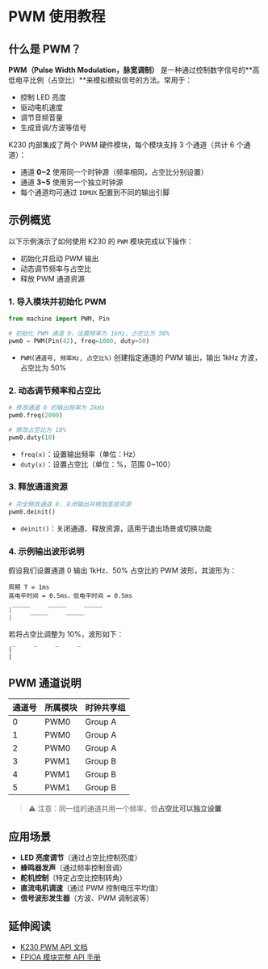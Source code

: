 # PWM 使用教程

## 什么是 PWM？

**PWM（Pulse Width Modulation，脉宽调制）**
是一种通过控制数字信号的\*\*高低电平比例（占空比）\*\*来模拟模拟信号的方法。常用于：

- 控制 LED 亮度
- 驱动电机速度
- 调节音频音量
- 生成音调/方波等信号

K230 内部集成了两个 PWM 硬件模块，每个模块支持 3 个通道（共计 6 个通道）：

- 通道 **0\~2** 使用同一个时钟源（频率相同，占空比分别设置）
- 通道 **3\~5** 使用另一个独立时钟源
- 每个通道均可通过 `IOMUX` 配置到不同的输出引脚

## 示例概览

以下示例演示了如何使用 K230 的 `PWM` 模块完成以下操作：

- 初始化并启动 PWM 输出
- 动态调节频率与占空比
- 释放 PWM 通道资源

### 1. 导入模块并初始化 PWM

```python
from machine import PWM, Pin

# 初始化 PWM 通道 0，设置频率为 1kHz，占空比为 50%
pwm0 = PWM(Pin(42), freq=1000, duty=50)
```

- `PWM(通道号, 频率Hz, 占空比%)`
  创建指定通道的 PWM 输出，输出 1kHz 方波，占空比为 50%

### 2. 动态调节频率和占空比

```python
# 修改通道 0 的输出频率为 2kHz
pwm0.freq(2000)

# 修改占空比为 10%
pwm0.duty(10)
```

- `freq(x)`：设置输出频率（单位：Hz）
- `duty(x)`：设置占空比（单位：%，范围 0\~100）

### 3. 释放通道资源

```python
# 完全释放通道 0，关闭输出并释放底层资源
pwm0.deinit()
```

- `deinit()`：关闭通道、释放资源，适用于退出场景或切换功能

### 4. 示例输出波形说明

假设我们设置通道 0 输出 1kHz、50% 占空比的 PWM 波形，其波形为：

```text
周期 T = 1ms
高电平时间 = 0.5ms，低电平时间 = 0.5ms
```

```python
|‾‾‾‾‾     ‾‾‾‾‾     ‾‾‾‾‾
|     ‾‾‾‾‾     ‾‾‾‾‾     
```

若将占空比调整为 10%，波形如下：

```text
|‾     ‾     ‾     ‾
|                   
```

## PWM 通道说明

| 通道号 | 所属模块 | 时钟共享组   |
|-  | - | - |
| 0   | PWM0 | Group A |
| 1   | PWM0 | Group A |
| 2   | PWM0 | Group A |
| 3   | PWM1 | Group B |
| 4   | PWM1 | Group B |
| 5   | PWM1 | Group B |

> ⚠ 注意：同一组的通道共用一个频率，但**占空比可以独立设置**

## 应用场景

- **LED 亮度调节**（通过占空比控制亮度）
- **蜂鸣器发声**（通过频率控制音调）
- **舵机控制**（特定占空比控制转角）
- **直流电机调速**（通过 PWM 控制电压平均值）
- **信号波形发生器**（方波、PWM 调制波等）

## 延伸阅读

- [K230 PWM API 文档](../../api/machine/K230_CanMV_PWM模块API手册.md)
- [FPIOA 模块完整 API 手册](../../api/machine/K230_CanMV_FPIOA模块API手册.md)
